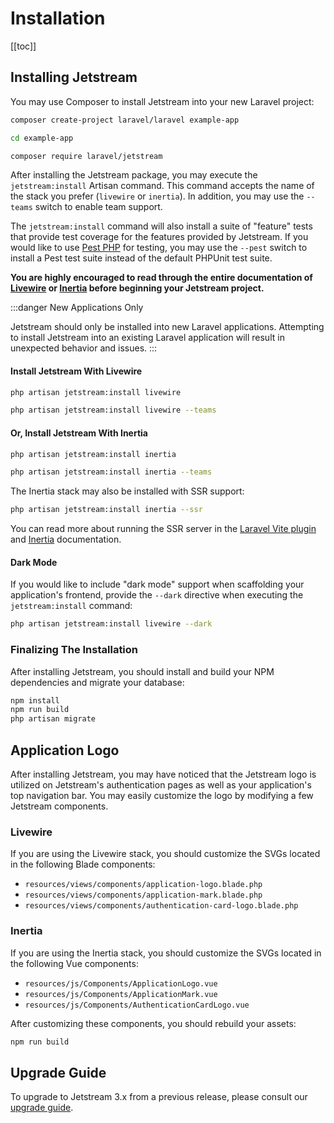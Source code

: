 # Installation

[[toc]]

## Installing Jetstream

You may use Composer to install Jetstream into your new Laravel project:

```bash
composer create-project laravel/laravel example-app

cd example-app

composer require laravel/jetstream
```

After installing the Jetstream package, you may execute the `jetstream:install` Artisan command. 
This command accepts the name of the stack you prefer (`livewire` or `inertia`). In addition, you may use the `--teams` switch to enable team support. 

The `jetstream:install` command will also install a suite of "feature" tests that provide test coverage for the features provided by Jetstream. 
If you would like to use [Pest PHP](https://pestphp.com) for testing, you may use the `--pest` switch to install a Pest test suite instead of the default PHPUnit test suite.

**You are highly encouraged to read through the entire documentation of [Livewire](https://laravel-livewire.com) or [Inertia](https://inertiajs.com) before beginning your Jetstream project.**

:::danger New Applications Only

Jetstream should only be installed into new Laravel applications. Attempting to install Jetstream into an existing Laravel application will result in unexpected behavior and issues.
:::

#### Install Jetstream With Livewire

```bash
php artisan jetstream:install livewire

php artisan jetstream:install livewire --teams
```

#### Or, Install Jetstream With Inertia

```bash
php artisan jetstream:install inertia

php artisan jetstream:install inertia --teams
```

The Inertia stack may also be installed with SSR support:

```bash
php artisan jetstream:install inertia --ssr
```

You can read more about running the SSR server in the [Laravel Vite plugin](https://laravel.com/docs/vite#ssr) and [Inertia](https://inertiajs.com/server-side-rendering) documentation.

#### Dark Mode

If you would like to include "dark mode" support when scaffolding your application's frontend, provide the `--dark` directive when executing the `jetstream:install` command:

```bash
php artisan jetstream:install livewire --dark
```

### Finalizing The Installation

After installing Jetstream, you should install and build your NPM dependencies and migrate your database:

```bash
npm install
npm run build
php artisan migrate
```

## Application Logo

After installing Jetstream, you may have noticed that the Jetstream logo is utilized on Jetstream's authentication pages as well as your application's top navigation bar. You may easily customize the logo by modifying a few Jetstream components.

### Livewire

If you are using the Livewire stack, you should customize the SVGs located in the following Blade components:

* `resources/views/components/application-logo.blade.php`
* `resources/views/components/application-mark.blade.php`
* `resources/views/components/authentication-card-logo.blade.php`

### Inertia

If you are using the Inertia stack, you should customize the SVGs located in the following Vue components:

* `resources/js/Components/ApplicationLogo.vue`
* `resources/js/Components/ApplicationMark.vue`
* `resources/js/Components/AuthenticationCardLogo.vue`

After customizing these components, you should rebuild your assets:

```bash
npm run build
```

## Upgrade Guide

To upgrade to Jetstream 3.x from a previous release, please consult our [upgrade guide](https://github.com/laravel/jetstream/blob/3.x/UPGRADE.md).
